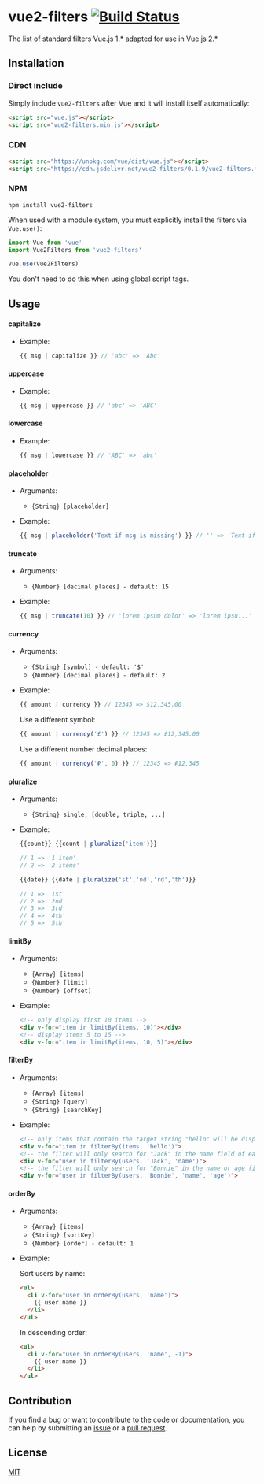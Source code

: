 # vue2-filters [![Build Status](https://travis-ci.org/freearhey/vue2-filters.svg?branch=master)](https://travis-ci.org/freearhey/vue2-filters)

The list of standard filters Vue.js 1.* adapted for use in Vue.js 2.*

## Installation

### Direct include

Simply include `vue2-filters` after Vue and it will install itself automatically:

```html
<script src="vue.js"></script>
<script src="vue2-filters.min.js"></script>
```

### CDN

```html
<script src="https://unpkg.com/vue/dist/vue.js"></script>
<script src="https://cdn.jsdelivr.net/vue2-filters/0.1.9/vue2-filters.min.js"></script>
```

### NPM

```
npm install vue2-filters
```
When used with a module system, you must explicitly install the filters via `Vue.use()`:
```js
import Vue from 'vue'
import Vue2Filters from 'vue2-filters'

Vue.use(Vue2Filters)
```
You don't need to do this when using global script tags.

## Usage

#### capitalize

+ Example:

  ```js
  {{ msg | capitalize }} // 'abc' => 'Abc'
  ```


#### uppercase

+ Example:

  ```js
  {{ msg | uppercase }} // 'abc' => 'ABC'
  ```

#### lowercase

+ Example:

  ```js
  {{ msg | lowercase }} // 'ABC' => 'abc'
  ```

#### placeholder

+ Arguments:
  * `{String} [placeholder]`

+ Example:

  ```js
  {{ msg | placeholder('Text if msg is missing') }} // '' => 'Text if msg is missing'
  ```

#### truncate

+ Arguments:
  * `{Number} [decimal places] - default: 15`

+ Example:

  ```js
  {{ msg | truncate(10) }} // 'lorem ipsum dolor' => 'lorem ipsu...'
  ```

#### currency

+ Arguments:
  * `{String} [symbol] - default: '$'`
  * `{Number} [decimal places] - default: 2`

+ Example:

  ```js
  {{ amount | currency }} // 12345 => $12,345.00
  ```
  Use a different symbol:
  ```js
  {{ amount | currency('£') }} // 12345 => £12,345.00
  ```
  Use a different number decimal places:
  ```js
  {{ amount | currency('₽', 0) }} // 12345 => ₽12,345
  ```

#### pluralize

+ Arguments:
  * `{String} single, [double, triple, ...]`

+ Example:

  ```js
  {{count}} {{count | pluralize('item')}} 

  // 1 => '1 item'
  // 2 => '2 items'
  ```

  ```js
  {{date}} {{date | pluralize('st','nd','rd','th')}} 

  // 1 => '1st'
  // 2 => '2nd'
  // 3 => '3rd'
  // 4 => '4th'
  // 5 => '5th'
  ```


#### limitBy

+ Arguments:
  * `{Array} [items]`
  * `{Number} [limit]`
  * `{Number} [offset]`

+ Example:

  ```html
  <!-- only display first 10 items -->
  <div v-for="item in limitBy(items, 10)"></div>
  <!-- display items 5 to 15 -->
  <div v-for="item in limitBy(items, 10, 5)"></div>
  ```


#### filterBy

+ Arguments:
  * `{Array} [items]`
  * `{String} [query]`
  * `{String} [searchKey]`

+ Example:

  ```html
  <!-- only items that contain the target string "hello" will be displayed -->
  <div v-for="item in filterBy(items, 'hello')">
  <!-- the filter will only search for "Jack" in the name field of each user object -->
  <div v-for="user in filterBy(users, 'Jack', 'name')">
  <!-- the filter will only search for "Bonnie" in the name or age fields of each user object -->
  <div v-for="user in filterBy(users, 'Bonnie', 'name', 'age')">
  ```

#### orderBy

+ Arguments:
  * `{Array} [items]`
  * `{String} [sortKey]`
  * `{Number} [order] - default: 1`

+ Example:

  Sort users by name:

  ```html
  <ul>
    <li v-for="user in orderBy(users, 'name')">
      {{ user.name }}
    </li>
  </ul>
  ```
  In descending order:

  ```html
  <ul>
    <li v-for="user in orderBy(users, 'name', -1)">
      {{ user.name }}
    </li>
  </ul>
  ```

## Contribution

If you find a bug or want to contribute to the code or documentation, you can help by submitting an [issue](https://github.com/freearhey/vue2-filters/issues) or a [pull request](https://github.com/freearhey/vue2-filters/pulls).

## License

[MIT](http://opensource.org/licenses/MIT)